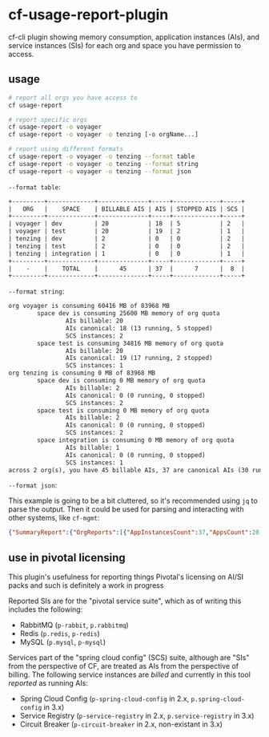 # cf-usage-report-plugin

cf-cli plugin showing memory consumption, application instances (AIs), and service instances (SIs) for each org and space you have permission to access.

## usage

```sh
# report all orgs you have access to
cf usage-report

# report specific orgs
cf usage-report -o voyager
cf usage-report -o voyager -o tenzing [-o orgName...]

# report using different formats
cf usage-report -o voyager -o tenzing --format table
cf usage-report -o voyager -o tenzing --format string
cf usage-report -o voyager -o tenzing --format json
```

`--format table`:

```txt
+---------+-------------+--------------+-----+-------------+-----+
|   ORG   |    SPACE    | BILLABLE AIS | AIS | STOPPED AIS | SCS |
+---------+-------------+--------------+-----+-------------+-----+
| voyager | dev         | 20           | 18  | 5           | 2   |
| voyager | test        | 20           | 19  | 2           | 1   |
| tenzing | dev         | 2            | 0   | 0           | 2   |
| tenzing | test        | 2            | 0   | 0           | 2   |
| tenzing | integration | 1            | 0   | 0           | 1   |
+---------+-------------+--------------+-----+-------------+-----+
|    -    |    TOTAL    |      45      | 37  |      7      |  8  |
+---------+-------------+--------------+-----+-------------+-----+
```

`--format string`:

```txt
org voyager is consuming 60416 MB of 83968 MB
        space dev is consuming 25600 MB memory of org quota
                AIs billable: 20
                AIs canonical: 18 (13 running, 5 stopped)
                SCS instances: 2
        space test is consuming 34816 MB memory of org quota
                AIs billable: 20
                AIs canonical: 19 (17 running, 2 stopped)
                SCS instances: 1
org tenzing is consuming 0 MB of 83968 MB
        space dev is consuming 0 MB memory of org quota
                AIs billable: 2
                AIs canonical: 0 (0 running, 0 stopped)
                SCS instances: 2
        space test is consuming 0 MB memory of org quota
                AIs billable: 2
                AIs canonical: 0 (0 running, 0 stopped)
                SCS instances: 2
        space integration is consuming 0 MB memory of org quota
                AIs billable: 1
                AIs canonical: 0 (0 running, 0 stopped)
                SCS instances: 1
across 2 org(s), you have 45 billable AIs, 37 are canonical AIs (30 running, 7 stopped), 8 are SCS instances
```

`--format json`:

This example is going to be a bit cluttered, so it's recommended using `jq` to parse the output. Then it could be used for parsing and interacting with other systems, like `cf-mgmt`:

```json
{"SummaryReport":{"OrgReports":[{"AppInstancesCount":37,"AppsCount":28,"BillableAppInstancesCount":40,"BillableServicesCount":13,"MemoryQuota":83968,"MemoryUsage":60416,"Name":"voyager","RunningAppInstancesCount":30,"RunningAppsCount":21,"ServicesCount":16,"ServicesSuiteForPivotalPlatformCount":7,"SpringCloudServicesCount":3,"StoppedAppInstancesCount":7,"StoppedAppsCount":7,"SpaceReports":[{"AppInstancesCount":18,"AppsCount":16,"BillableAppInstancesCount":20,"BillableServicesCount":7,"MemoryQuota":-1,"MemoryUsage":25600,"Name":"dev","RunningAppInstancesCount":13,"RunningAppsCount":11,"ServicesCount":9,"ServicesSuiteForPivotalPlatformCount":4,"SpringCloudServicesCount":2,"StoppedAppInstancesCount":5,"StoppedAppsCount":5},{"AppInstancesCount":19,"AppsCount":12,"BillableAppInstancesCount":20,"BillableServicesCount":6,"MemoryQuota":-1,"MemoryUsage":34816,"Name":"test","RunningAppInstancesCount":17,"RunningAppsCount":10,"ServicesCount":7,"ServicesSuiteForPivotalPlatformCount":3,"SpringCloudServicesCount":1,"StoppedAppInstancesCount":2,"StoppedAppsCount":2}]},{"AppInstancesCount":0,"AppsCount":21,"BillableAppInstancesCount":5,"BillableServicesCount":18,"MemoryQuota":83968,"MemoryUsage":0,"Name":"tenzing","RunningAppInstancesCount":0,"RunningAppsCount":0,"ServicesCount":23,"ServicesSuiteForPivotalPlatformCount":9,"SpringCloudServicesCount":5,"StoppedAppInstancesCount":0,"StoppedAppsCount":21,"SpaceReports":[{"AppInstancesCount":0,"AppsCount":8,"BillableAppInstancesCount":2,"BillableServicesCount":6,"MemoryQuota":-1,"MemoryUsage":0,"Name":"dev","RunningAppInstancesCount":0,"RunningAppsCount":0,"ServicesCount":8,"ServicesSuiteForPivotalPlatformCount":3,"SpringCloudServicesCount":2,"StoppedAppInstancesCount":0,"StoppedAppsCount":8},{"AppInstancesCount":0,"AppsCount":9,"BillableAppInstancesCount":2,"BillableServicesCount":6,"MemoryQuota":-1,"MemoryUsage":0,"Name":"test","RunningAppInstancesCount":0,"RunningAppsCount":0,"ServicesCount":8,"ServicesSuiteForPivotalPlatformCount":3,"SpringCloudServicesCount":2,"StoppedAppInstancesCount":0,"StoppedAppsCount":9},{"AppInstancesCount":0,"AppsCount":4,"BillableAppInstancesCount":1,"BillableServicesCount":6,"MemoryQuota":-1,"MemoryUsage":0,"Name":"integration","RunningAppInstancesCount":0,"RunningAppsCount":0,"ServicesCount":7,"ServicesSuiteForPivotalPlatformCount":3,"SpringCloudServicesCount":1,"StoppedAppInstancesCount":0,"StoppedAppsCount":4}]}],"AppInstancesCount":37,"AppsCount":49,"BillableAppInstancesCount":45,"BillableServicesCount":31,"MemoryQuota":167936,"MemoryUsage":60416,"Name":"voyagertenzing","RunningAppInstancesCount":30,"RunningAppsCount":21,"ServicesCount":39,"ServicesSuiteForPivotalPlatformCount":16,"SpringCloudServicesCount":8,"StoppedAppInstancesCount":7,"StoppedAppsCount":28},"Format":"json"}
```

## use in pivotal licensing

This plugin's usefulness for reporting things Pivotal's licensing on AI/SI packs and such is definitely a work in progress

Reported SIs are for the "pivotal service suite", which as of writing this includes the following:

- RabbitMQ (`p-rabbit`, `p.rabbitmq`)
- Redis (`p.redis`, `p-redis`)
- MySQL (`p.mysql`, `p-mysql`)

Services part of the "spring cloud config" (SCS) suite, although are "SIs" from the perspective of CF, are treated as AIs from the perspective of billing. The following service instances are _billed_ and currently in this tool _reported_ as running AIs:

- Spring Cloud Config (`p-spring-cloud-config` in 2.x, `p.spring-cloud-config` in 3.x)
- Service Registry (`p-service-registry` in 2.x, `p.service-registry` in 3.x)
- Circuit Breaker (`p-circuit-breaker` in 2.x, non-existant in 3.x)
